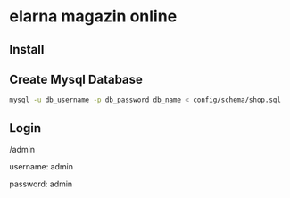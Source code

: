 # eIarna magazin online

## Install

## Create Mysql Database

```bash
mysql -u db_username -p db_password db_name < config/schema/shop.sql
```

## Login

/admin

username: admin

password: admin
